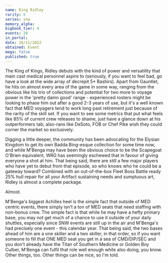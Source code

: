 ```yaml
---
name: King Ridley
rarity: 5
series: snw
memory_alpha:
bigbook_tier: 4
events: 20
in_portal:
date: 16/11/2022
obtained: Event
mega: false
published: true
---
```


The King of Kings, Ridley debuts with the kind of power and versatility that main cast medical personnel aspire to (seriously, if you want to feel bad, go have a look at the wide array of decrepit 5* Bashirs). Apart from Gauntlet, he hits on almost every area of the game in some way, ranging from the obvious like his trio of collections and potential for two more to voyage power in the 'pretty damn good' range - experienced rosters might be looking to phase him out after a good 2-3 years of use, but it's a well known fact that MED voyagers tend to work long past retirement just because of the rarity of the skill set. If you want to see some metrics that put what feels like 85% of current crew releases to shame, just have a glance down at his outperformers tab; also-rans like DeSoto, FOB or Chef Pike wish they could corner the market so exclusively.

Digging a little deeper, the community has been advocating for the Elysian Kingdom to get its own Badda Bing-esque collection for some time now, and while M'Benga may have been the obvious choice to be the Scapegoat O'Brien equivalent, WRG has seemingly eschewed that in favour of giving everyone a shot at him. That being said, there are still a few major players who have yet to debut from that episode, so who knows who he could be a gateway toward? Combined with an out-of-the-box Fleet Boss Battle ready 25% hull repair for all your Artifact sustaining needs and sumptuous art, Ridley is almost a complete package.

Almost.

M'Benga's biggest Achilles heel is the simple fact that outside of MED centric events, there simply isn't a ton of MED seats that need staffing with non-bonus crew. The simple fact is that while he may have a hefty primary base, you may not get much of a chance to use it outside of your daily shuttles, especially since SNW events are still up in the air and M'Benga's had precisely one event - this calendar year. That being said, the two bases ahead of him are a one skiller and a two skiller, in that order, so if you want someone to fill that ONE MED seat you get in a sea of CMD/DIP/SEC and you don't already have the Titan of Southern Medicine or Golden Boy Culber, M'Benga can fulfil that role well enough while also doing, you know. Other things, too. Other things can be nice, so I'm told.
